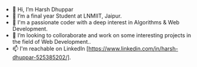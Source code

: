 - 👋 Hi, I’m Harsh Dhuppar
- 👀 I’m a final year Student at LNMIIT, Jaipur.
- 🌱 I'm a passionate coder with a deep interest in Algorithms & Web Development.
- 💞️ I’m looking to colloraborate and work on some interesting projects in the field of Web Development..
- 📫 I'm reachable on LinkedIn [https://www.linkedin.com/in/harsh-dhuppar-525385202/].

<!---
whyharshcodes/whyharshcodes is a ✨ special ✨ repository because its `README.md` (this file) appears on your GitHub profile.
You can click the Preview link to take a look at your changes.
--->

